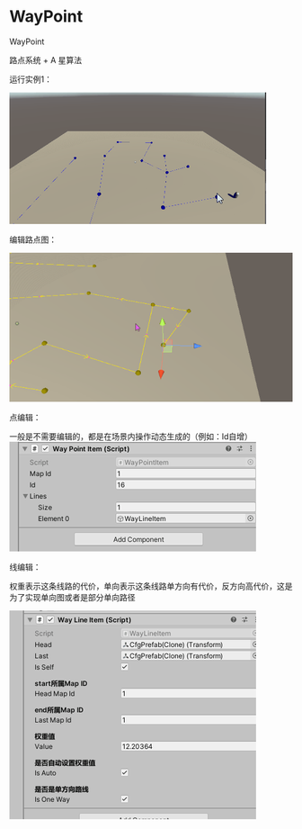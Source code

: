 # WayPoint
 WayPoint

路点系统 + A 星算法

运行实例1：

![image-20200914194537416](https://raw.githubusercontent.com/BUGyyc/myMd/master/%23.res/pic/nav8.gif)


编辑路点图：

![image-20200914194537416](https://raw.githubusercontent.com/BUGyyc/myMd/master/%23.res/pic/nav9.gif)


点编辑：

一般是不需要编辑的，都是在场景内操作动态生成的（例如：Id自增）
![image-20200914194537416](https://raw.githubusercontent.com/BUGyyc/myMd/master/%23.res/pic/nav10.gif)

线编辑：

权重表示这条线路的代价，单向表示这条线路单方向有代价，反方向高代价，这是为了实现单向图或者是部分单向路径

![image-20200914194537416](https://raw.githubusercontent.com/BUGyyc/myMd/master/%23.res/pic/nav11.gif)